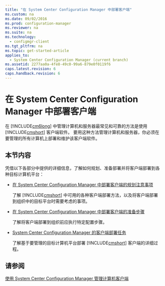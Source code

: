 ```yaml
---
title: "在 System Center Configuration Manager 中部署客户端"
ms.custom: na
ms.date: 09/02/2016
ms.prod: configuration-manager
ms.reviewer: na
ms.suite: na
ms.technology: 
  - configmgr-client
ms.tgt_pltfrm: na
ms.topic: get-started-article
applies_to: 
  - System Center Configuration Manager (current branch)
ms.assetid: 2277aa0a-4fe8-49c0-99a6-879e0f0119f6
caps.latest.revision: 6
caps.handback.revision: 6
---
```

# 在 System Center Configuration Manager 中部署客户端
在 [!INCLUDE[cm6long](../LocTest/includes/cm6long_md.md)] 中管理计算机和服务器最常见和可靠的方法是使用 [!INCLUDE[cmshort](../LocTest/includes/cmshort_md.md)] 客户端软件。 要用这种方法管理计算机和服务器，你必须在要管理的所有计算机上部署和维护该客户端软件。  
  
## 本节内容  
 凭借以下各部分中提供的详细信息，了解如何规划、准备部署并将客户端部署到各种目标计算机平台：  
  
-   [在 System Center Configuration Manager 中部署客户端的规划注意事项](../LocTest/Planning-considerations-for-deploying-clients-in-System-Center-Configuration-Manager.md)  
  
     了解 [!INCLUDE[cmshort](../LocTest/includes/cmshort_md.md)] 中可用的各种客户端部署方法，以及将客户端部署到组织中的目标平台时需要考虑的事项。  
  
-   [在 System Center Configuration Manager 中部署客户端的准备步骤](../LocTest/Preparation-steps-for-deploying-clients-in-System-Center-Configuration-Manager.md)  
  
     了解将客户端部署到组织前应执行特定配置步骤。  
  
-   [System Center Configuration Manager 的客户端部署任务](../LocTest/Client-deployment-tasks-for-System-Center-Configuration-Manager.md)  
  
     了解基于要管理的目标计算机平台部署 [!INCLUDE[cmshort](../LocTest/includes/cmshort_md.md)] 客户端的详细过程。  
  
## 请参阅  
 [使用 System Center Configuration Manager 管理计算机客户端](../LocTest/Manage-computer-clients-with-System-Center-Configuration-Manager.md)